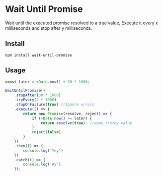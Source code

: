 # Wait Until Promise

Wait until the executed promise resolved to a true value,
Execute it every x milliseconds and stop after y milliseconds.


## Install
`npm install wait-until-promise`

## Usage

```js
const later = +Date.now() + 20 * 1000;

WaitUntilPromise()
    .stopAfter(30 * 1000)
    .tryEvery(2 * 1000)
    .stopOnFailure(true) //Ignore errors
    .execute(() => {
        return new Promise(resolve, reject) => {
            if (+Date.now() >= later) {
                return resolve(true); //some truthy value
            }
            reject(false);
        }
    })
    .then(() => {
        console.log('Yey')
    })
    .catch(() => {
        console.log('Ay')
    });
```
